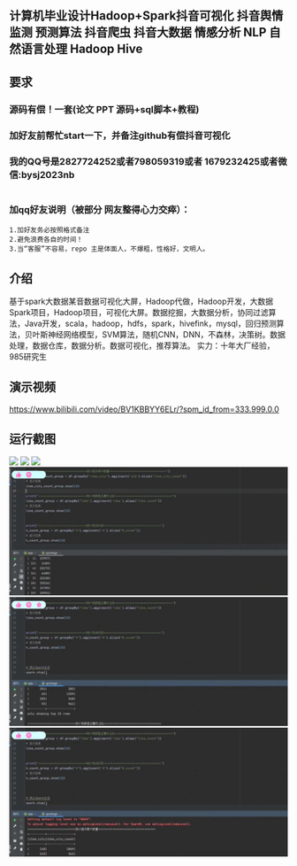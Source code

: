 ## 计算机毕业设计Hadoop+Spark抖音可视化 抖音舆情监测 预测算法 抖音爬虫 抖音大数据 情感分析 NLP 自然语言处理 Hadoop Hive

## 要求
### 源码有偿！一套(论文 PPT 源码+sql脚本+教程)

### 
### 加好友前帮忙start一下，并备注github有偿抖音可视化
### 我的QQ号是2827724252或者798059319或者 1679232425或者微信:bysj2023nb

# 

### 加qq好友说明（被部分 网友整得心力交瘁）：
    1.加好友务必按照格式备注
    2.避免浪费各自的时间！
    3.当“客服”不容易，repo 主是体面人，不爆粗，性格好，文明人。
## 介绍
基于spark大数据某音数据可视化大屏，Hadoop代做，Hadoop开发，大数据Spark项目，Hadoop项目，可视化大屏。数据挖掘，大数据分析，协同过滤算法，Java开发，scala，hadoop，hdfs，spark，hivefink，mysql，回归预测算法，贝叶斯神经网络模型，SVM算法，随机CNN，DNN，不森林，决策树。数据处理，数据仓库，数据分析。数据可视化，推荐算法。
实力：十年大厂经验，985研究生
## 演示视频
https://www.bilibili.com/video/BV1KBBYY6ELr/?spm_id_from=333.999.0.0
## 运行截图
![](1.png)
![](2.png)
![](3.png)
![](4.png)
![](5.png)
![](6.png)



